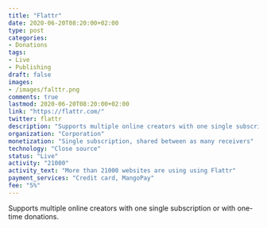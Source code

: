 ```yaml
---
title: "Flattr"
date: 2020-06-20T08:20:00+02:00
type: post
categories:
- Donations
tags:
- Live
- Publishing
draft: false
images:
- /images/falttr.png
comments: true
lastmod: 2020-06-20T08:20:00+02:00
link: "https://flattr.com/"
twitter: flattr
description: "Supports multiple online creators with one single subscription or with one-time donations"
organization: "Corporation"
monetization: "Single subscription, shared between as many receivers"
technology: "Close source"
status: "Live"
activity: "21000"
activity_text: "More than 21000 websites are using using Flattr"
payment_services: "Credit card, MangoPay"
fee: "5%"
---
```


Supports multiple online creators with one single subscription or with one-time donations.<!--more-->

